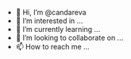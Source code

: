- 👋 Hi, I’m @candareva
- 👀 I’m interested in ...
- 🌱 I’m currently learning ...
- 💞️ I’m looking to collaborate on ...
- 📫 How to reach me ...

<!---
candareva/candareva is a ✨ special ✨ repository because its `README.md` (this file) appears on your GitHub profile.
You can click the Preview link to take a look at your changes.
--->
